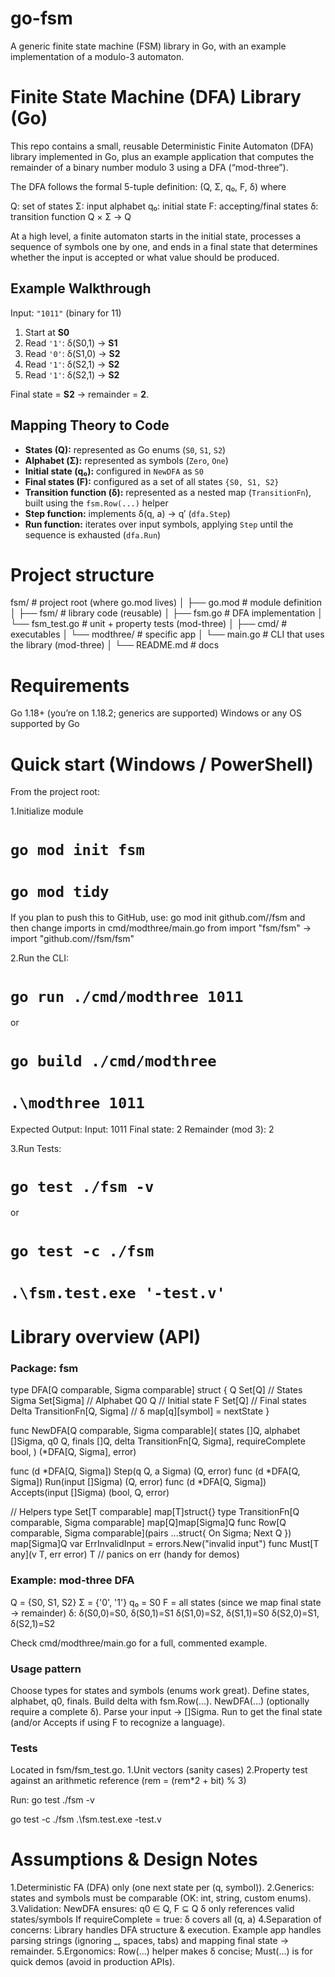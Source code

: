 
# go-fsm
A generic finite state machine (FSM) library in Go, with an example implementation of a modulo-3 automaton.

# Finite State Machine (DFA) Library (Go)

This repo contains a small, reusable Deterministic Finite Automaton (DFA) library implemented in Go, plus an example application that computes the remainder of a binary number modulo 3 using a DFA (“mod-three”).

The DFA follows the formal 5-tuple definition:
(Q, Σ, q₀, F, δ) where

Q: set of states
Σ: input alphabet
q₀: initial state
F: accepting/final states
δ: transition function Q × Σ → Q

At a high level, a finite automaton starts in the initial state, processes a sequence of symbols one by one, and ends in a final state that determines whether the input is accepted or what value should be produced.

## Example Walkthrough

Input: `"1011"` (binary for 11)

1. Start at **S0**
2. Read `'1'`: δ(S0,1) → **S1**
3. Read `'0'`: δ(S1,0) → **S2**
4. Read `'1'`: δ(S2,1) → **S2**
5. Read `'1'`: δ(S2,1) → **S2**

Final state = **S2** → remainder = **2**.

## Mapping Theory to Code

* **States (Q):** represented as Go enums (`S0`, `S1`, `S2`)
* **Alphabet (Σ):** represented as symbols (`Zero`, `One`)
* **Initial state (q₀):** configured in `NewDFA` as `S0`
* **Final states (F):** configured as a set of all states `{S0, S1, S2}`
* **Transition function (δ):** represented as a nested map (`TransitionFn`), built using the `fsm.Row(...)` helper
* **Step function:** implements δ(q, a) → q′ (`dfa.Step`)
* **Run function:** iterates over input symbols, applying `Step` until the sequence is exhausted (`dfa.Run`)


# Project structure

fsm/                          # project root (where go.mod lives)
│
├── go.mod                    # module definition
│
├── fsm/                      # library code (reusable)
│   ├── fsm.go                # DFA implementation
│   └── fsm_test.go           # unit + property tests (mod-three)
│
├── cmd/                      # executables 
│   └── modthree/             # specific app
│       └── main.go           # CLI that uses the library (mod-three)
│
└── README.md                 # docs

# Requirements

Go 1.18+ (you’re on 1.18.2; generics are supported)
Windows or any OS supported by Go


# Quick start (Windows / PowerShell)

From the project root:

1.Initialize module
# `go mod init fsm`
# `go mod tidy`

If you plan to push this to GitHub, use:
go mod init github.com/<yourname>/fsm
and then change imports in cmd/modthree/main.go from
import "fsm/fsm" → import "github.com/<yourname>/fsm/fsm"


2.Run the CLI:
# `go run ./cmd/modthree 1011`
or
# `go build ./cmd/modthree`
# `.\modthree 1011`

Expected Output:
Input: 1011
Final state: 2
Remainder (mod 3): 2

3.Run Tests:
# `go test ./fsm -v`
or
# `go test -c ./fsm`
# `.\fsm.test.exe '-test.v'`



# Library overview (API)

### Package: fsm
type DFA[Q comparable, Sigma comparable] struct {
    Q     Set[Q]                        // States
    Sigma Set[Sigma]                    // Alphabet
    Q0    Q                             // Initial state
    F     Set[Q]                        // Final states
    Delta TransitionFn[Q, Sigma]        // δ map[q][symbol] = nextState
}

func NewDFA[Q comparable, Sigma comparable](
    states []Q,
    alphabet []Sigma,
    q0 Q,
    finals []Q,
    delta TransitionFn[Q, Sigma],
    requireComplete bool,
) (*DFA[Q, Sigma], error)

func (d *DFA[Q, Sigma]) Step(q Q, a Sigma) (Q, error)
func (d *DFA[Q, Sigma]) Run(input []Sigma) (Q, error)
func (d *DFA[Q, Sigma]) Accepts(input []Sigma) (bool, Q, error)

// Helpers
type Set[T comparable] map[T]struct{}
type TransitionFn[Q comparable, Sigma comparable] map[Q]map[Sigma]Q
func Row[Q comparable, Sigma comparable](pairs ...struct{ On Sigma; Next Q }) map[Sigma]Q
var ErrInvalidInput = errors.New("invalid input")
func Must[T any](v T, err error) T  // panics on err (handy for demos)


### Example: mod-three DFA
Q = {S0, S1, S2}
Σ = {'0', '1'}
q₀ = S0
F = all states (since we map final state → remainder)
δ:
δ(S0,0)=S0, δ(S0,1)=S1
δ(S1,0)=S2, δ(S1,1)=S0
δ(S2,0)=S1, δ(S2,1)=S2

Check cmd/modthree/main.go for a full, commented example.

### Usage pattern
Choose types for states and symbols (enums work great).
Define states, alphabet, q0, finals.
Build delta with fsm.Row(...).
NewDFA(...) (optionally require a complete δ).
Parse your input → []Sigma.
Run to get the final state (and/or Accepts if using F to recognize a language).


### Tests

Located in fsm/fsm_test.go.
1.Unit vectors (sanity cases)
2.Property test against an arithmetic reference (rem = (rem*2 + bit) % 3)

Run:
go test ./fsm -v

go test -c ./fsm
.\fsm.test.exe -test.v


# Assumptions & Design Notes

1.Deterministic FA (DFA) only (one next state per (q, symbol)).
2.Generics: states and symbols must be comparable (OK: int, string, custom enums).
3.Validation: NewDFA ensures:
    q0 ∈ Q, F ⊆ Q
    δ only references valid states/symbols
    If requireComplete = true: δ covers all (q, a)
4.Separation of concerns:
    Library handles DFA structure & execution.
    Example app handles parsing strings (ignoring _, spaces, tabs) and mapping final state → remainder.
5.Ergonomics: Row(...) helper makes δ concise; Must(...) is for quick demos (avoid in production APIs).